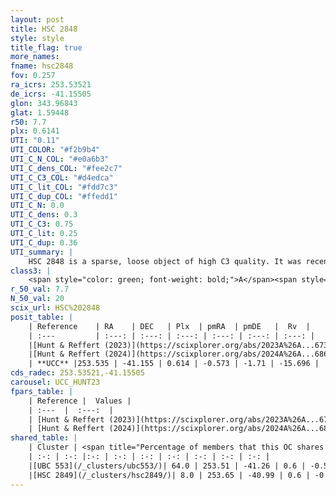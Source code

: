 ```yaml
---
layout: post
title: HSC 2848
style: style
title_flag: true
more_names: 
fname: hsc2848
fov: 0.257
ra_icrs: 253.53521
de_icrs: -41.15505
glon: 343.96843
glat: 1.59448
r50: 7.7
plx: 0.6141
UTI: "0.11"
UTI_COLOR: "#f2b9b4"
UTI_C_N_COL: "#e0a6b3"
UTI_C_dens_COL: "#fee2c7"
UTI_C_C3_COL: "#d4edca"
UTI_C_lit_COL: "#fdd7c3"
UTI_C_dup_COL: "#ffedd1"
UTI_C_N: 0.0
UTI_C_dens: 0.3
UTI_C_C3: 0.75
UTI_C_lit: 0.25
UTI_C_dup: 0.36
UTI_summary: |
    HSC 2848 is a sparse, loose object of high C3 quality. It was recently reported in the literature.<br><br><span style="color: #99180f; font-weight: bold;">Warning: </span>This is possibly a duplicated object, which shares a significant percentage of members with at least one previously reported entry, and a very small percentage with at least one entry reported in the same catalogue.<br><br><span style="color: #99180f; font-weight: bold;">Warning: </span>contains less than 25 stars with <i>P>0.5</i> estimated.
class3: |
    <span style="color: green; font-weight: bold;">A</span><span style="color: #FFC300; font-weight: bold;">B</span>
r_50_val: 7.7
N_50_val: 20
scix_url: HSC%202848
posit_table: |
    | Reference    | RA    | DEC   | Plx  | pmRA  | pmDE   |  Rv  |
    | :---         | :---: | :---: | :---: | :---: | :---: | :---: |
    |[Hunt & Reffert (2023)](https://scixplorer.org/abs/2023A%26A...673A.114H) | 253.494 | -41.156 | 0.62 | -0.583 | -1.702 | -- |
    |[Hunt & Reffert (2024)](https://scixplorer.org/abs/2024A%26A...686A..42H) | 253.494 | -41.156 | 0.62 | -0.583 | -1.702 | -- |
    | **UCC** |253.535 | -41.155 | 0.614 | -0.573 | -1.71 | -15.696 | 
cds_radec: 253.53521,-41.15505
carousel: UCC_HUNT23
fpars_table: |
    | Reference |  Values |
    | :---  |  :---:  |
    | [Hunt & Reffert (2023)](https://scixplorer.org/abs/2023A%26A...673A.114H) | `AV50=1.326, diffAV50=0.37, MOD50=10.957, logAge50=7.052` |
    | [Hunt & Reffert (2024)](https://scixplorer.org/abs/2024A%26A...686A..42H) | `MassJ=119.429` |
shared_table: |
    | Cluster | <span title="Percentage of members that this OC shares with the ones listed">%</span>   | RA   | DEC   | Plx   | pmRA  | pmDE  | Rv | UTI |
    | :-: | :-: |:-: | :-: | :-: | :-: | :-: | :-: | :-: |
    |[UBC 553](/_clusters/ubc553/)| 64.0 | 253.51 | -41.26 | 0.6 | -0.54 | -1.8 | -17.48 |0.54 |
    |[HSC 2849](/_clusters/hsc2849/)| 8.0 | 253.65 | -40.99 | 0.6 | -0.46 | -1.59 | -33.1 |0.45 |
---
```

